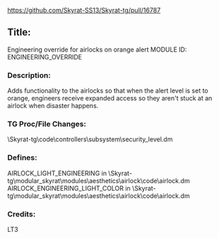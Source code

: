 https://github.com/Skyrat-SS13/Skyrat-tg/pull/16787

## Title:
Engineering override for airlocks on orange alert
MODULE ID: ENGINEERING_OVERRIDE

### Description:
Adds functionality to the airlocks so that when the alert level is set to orange, engineers receive expanded access so they aren't stuck at an airlock when disaster happens.

### TG Proc/File Changes:
\Skyrat-tg\code\controllers\subsystem\security_level.dm

### Defines:
AIRLOCK_LIGHT_ENGINEERING in \Skyrat-tg\modular_skyrat\modules\aesthetics\airlock\code\airlock.dm
AIRLOCK_ENGINEERING_LIGHT_COLOR in \Skyrat-tg\modular_skyrat\modules\aesthetics\airlock\code\airlock.dm

### Credits:
LT3
